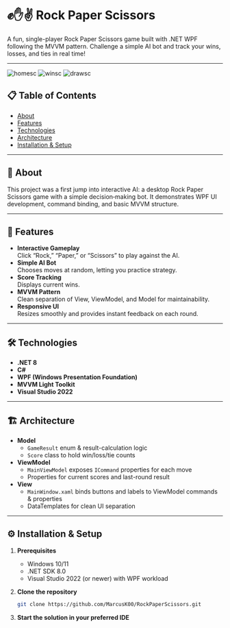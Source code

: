 # ✊✋✌️ Rock Paper Scissors

A fun, single-player Rock Paper Scissors game built with .NET WPF following the MVVM pattern. Challenge a simple AI bot and track your wins, losses, and ties in real time!

---
![homesc](https://github.com/user-attachments/assets/bba1f046-27a7-4e3a-80b8-dd981b2ac950)
![winsc](https://github.com/user-attachments/assets/8a0a3d23-7f20-4d70-9886-1dff54f734d7)
![drawsc](https://github.com/user-attachments/assets/15f25199-ab52-4ed1-ba8b-0e15753dabbe)



## 📋 Table of Contents
- [About](#about)  
- [Features](#features)  
- [Technologies](#technologies)  
- [Architecture](#architecture)  
- [Installation & Setup](#installation--setup)  

---

## 🧠 About

This project was a first jump into interactive AI: a desktop Rock Paper Scissors game with a simple decision‑making bot. It demonstrates WPF UI development, command binding, and basic MVVM structure.

---

## 🚀 Features

- **Interactive Gameplay**  
  Click “Rock,” “Paper,” or “Scissors” to play against the AI.  
- **Simple AI Bot**  
  Chooses moves at random, letting you practice strategy.  
- **Score Tracking**  
  Displays current wins.  
- **MVVM Pattern**  
  Clean separation of View, ViewModel, and Model for maintainability.  
- **Responsive UI**  
  Resizes smoothly and provides instant feedback on each round.

---

## 🛠️ Technologies

- **.NET 8**  
- **C#**  
- **WPF (Windows Presentation Foundation)**  
- **MVVM Light Toolkit** 
- **Visual Studio 2022**

---

## 🏗️ Architecture

- **Model**  
  - `GameResult` enum & result-calculation logic  
  - `Score` class to hold win/loss/tie counts  
- **ViewModel**  
  - `MainViewModel` exposes `ICommand` properties for each move  
  - Properties for current scores and last-round result  
- **View**  
  - `MainWindow.xaml` binds buttons and labels to ViewModel commands & properties  
  - DataTemplates for clean UI separation  

---

## ⚙️ Installation & Setup

1. **Prerequisites**  
   - Windows 10/11  
   - .NET SDK 8.0  
   - Visual Studio 2022 (or newer) with WPF workload  

2. **Clone the repository**  
   ```bash
   git clone https://github.com/MarcusK00/RockPaperScissors.git
   ```
3. **Start the solution in your preferred IDE**  
